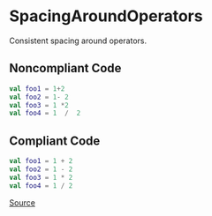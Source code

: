 # SpacingAroundOperators

Consistent spacing around operators.

## Noncompliant Code

```kotlin
val foo1 = 1+2
val foo2 = 1- 2
val foo3 = 1 *2
val foo4 = 1  /  2
```
## Compliant Code

```kotlin
val foo1 = 1 + 2
val foo2 = 1 - 2
val foo3 = 1 * 2
val foo4 = 1 / 2
```

[Source](https://detekt.dev/docs/rules/formatting#spacingaroundoperators)
